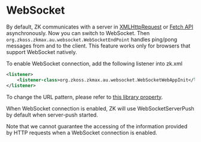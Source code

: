 # WebSocket

By default, ZK communicates with a server in
[XMLHttpRequest](https://developer.mozilla.org/en-US/docs/Web/API/XMLHttpRequest)
or [Fetch API](https://developer.mozilla.org/en-US/docs/Web/API/Fetch_API/Using_Fetch)
asynchronously. Now you can switch to WebSocket. Then
`org.zkoss.zkmax.au.websocket.WebSocketEndPoint`
handles ping/pong messages from and to the client. This feature works
only for browsers that support WebSocket natively.

To enable WebSocket connection, add the following listener into zk.xml

```xml
<listener>
    <listener-class>org.zkoss.zkmax.au.websocket.WebSocketWebAppInit</listener-class>
</listener>
```

To change the URL pattern, please refer to [this library property]({{site.baseurl}}/zk_config_ref/org.zkoss.zkmax.au.websocket.websocketendpoint.urlpattern).

When WebSocket connection is enabled, ZK will use WebSocketServerPush by
default when server-push started.

Note that we cannot guarantee the accessing of the information provided
by HTTP requests when a WebSocket connection is enabled.
